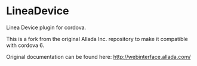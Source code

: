 LineaDevice
===========

Linea Device plugin for cordova.

This is a fork from the original Allada Inc. repository to make it compatible with cordova 6.

Original documentation can be found here:
http://webinterface.allada.com/
